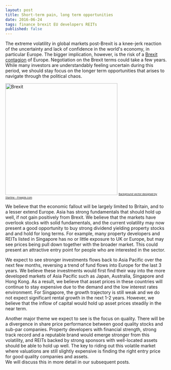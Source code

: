 ```yaml
---
layout: post
title: Short-term pain, long term opportunities
date: 2016-06-24
tags: finance brexit EU developers REITs
published: false
---
```

The extreme volatility in global markets post-Brexit is a knee-jerk reaction of the uncertainty and lack of confidence in the world's economy, in particular Europe.  The bigger implication, however, is the risk of a [Brexit contagion]( http://www.express.co.uk/news/world/684131/brexit-eu-referendum-tsunami-france-italy-netherlands) of Europe. Negotiation on the Brexit terms could take a few years.  While many investors are understandably feeling uncertain during this period, we should stay focus on the longer term opportunities that arises to navigate through the political chaos. <!--more-->

<img src="{{ site.url }}/assets/Brexit_flag.png" alt="Brexit" style="width: 350px;"/>
<a style="font-size: 6pt;" href="http://www.freepik.com/free-photos-vectors/background">Background vector designed by Starline - Freepik.com</a>

We believe that the economic fallout will be largely limited to Britain, and to a lesser extend Europe. Asia has strong fundamentals that should hold up well, if not gain positively from Brexit.  We believe that the markets have overlook stocks with solid fundamentals, and the current volatility may now present a good opportunity to buy strong dividend yielding property stocks and and hold for long terms.  For example, many property developers and REITs listed in Singapore  has no or little exposure to UK or Europe, but may see prices being pull down together with the broader market.  This could present an attractive entry point for people who are interested in the sector.

We expect to see stronger investments flows back to Asia Pacific over the next few months, reversing a trend of fund flows into Europe for the last 3 years. We believe these investments would first find their way into the more developed markets of Asia Pacific such as Japan, Australia, Singapore and Hong Kong.  As a result, we believe that asset prices in these countries will continue to stay expensive due to the demand and the low interest rates environment.  For Singapore, the growth trajectory is still weak and we do not expect significant rental growth in the next 1-2 years.  However, we believe that the inflow of capital would hold up asset prices steadily in the near term.

Another major theme we expect to see is the focus on quality. There will be a divergence in share price performance between good quality stocks and sub-par companies.  Property developers with financial strength, strong track record and a reputable brand would emerge stronger from this volatility, and REITs backed by strong sponsors with well-located assets should be able to hold up well.  The key to riding out this volatile market where valuations are still slightly  expensive is finding the right entry price for good quality companies and assets.  
We will discuss this in more detail in our subsequent posts.  
